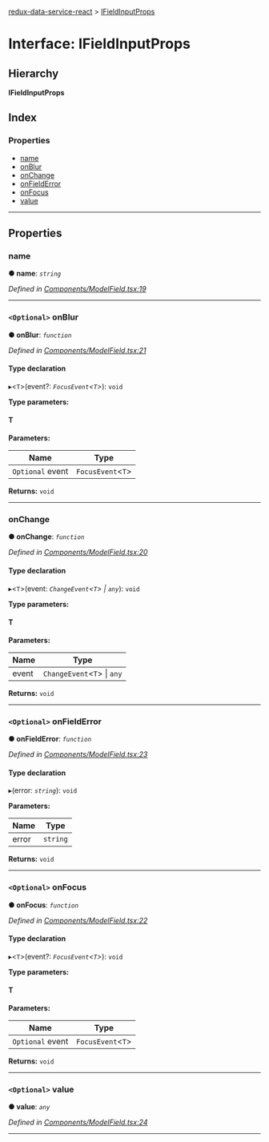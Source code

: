 [redux-data-service-react](../README.md) > [IFieldInputProps](../interfaces/ifieldinputprops.md)

# Interface: IFieldInputProps

## Hierarchy

**IFieldInputProps**

## Index

### Properties

* [name](ifieldinputprops.md#name)
* [onBlur](ifieldinputprops.md#onblur)
* [onChange](ifieldinputprops.md#onchange)
* [onFieldError](ifieldinputprops.md#onfielderror)
* [onFocus](ifieldinputprops.md#onfocus)
* [value](ifieldinputprops.md#value)

---

## Properties

<a id="name"></a>

###  name

**● name**: *`string`*

*Defined in [Components/ModelField.tsx:19](https://github.com/Rediker-Software/redux-data-service-react/blob/67b6bcb/src/Components/ModelField.tsx#L19)*

___
<a id="onblur"></a>

### `<Optional>` onBlur

**● onBlur**: *`function`*

*Defined in [Components/ModelField.tsx:21](https://github.com/Rediker-Software/redux-data-service-react/blob/67b6bcb/src/Components/ModelField.tsx#L21)*

#### Type declaration
▸<`T`>(event?: *`FocusEvent`<`T`>*): `void`

**Type parameters:**

#### T 
**Parameters:**

| Name | Type |
| ------ | ------ |
| `Optional` event | `FocusEvent`<`T`> |

**Returns:** `void`

___
<a id="onchange"></a>

###  onChange

**● onChange**: *`function`*

*Defined in [Components/ModelField.tsx:20](https://github.com/Rediker-Software/redux-data-service-react/blob/67b6bcb/src/Components/ModelField.tsx#L20)*

#### Type declaration
▸<`T`>(event: *`ChangeEvent`<`T`> \| `any`*): `void`

**Type parameters:**

#### T 
**Parameters:**

| Name | Type |
| ------ | ------ |
| event | `ChangeEvent`<`T`> \| `any` |

**Returns:** `void`

___
<a id="onfielderror"></a>

### `<Optional>` onFieldError

**● onFieldError**: *`function`*

*Defined in [Components/ModelField.tsx:23](https://github.com/Rediker-Software/redux-data-service-react/blob/67b6bcb/src/Components/ModelField.tsx#L23)*

#### Type declaration
▸(error: *`string`*): `void`

**Parameters:**

| Name | Type |
| ------ | ------ |
| error | `string` |

**Returns:** `void`

___
<a id="onfocus"></a>

### `<Optional>` onFocus

**● onFocus**: *`function`*

*Defined in [Components/ModelField.tsx:22](https://github.com/Rediker-Software/redux-data-service-react/blob/67b6bcb/src/Components/ModelField.tsx#L22)*

#### Type declaration
▸<`T`>(event?: *`FocusEvent`<`T`>*): `void`

**Type parameters:**

#### T 
**Parameters:**

| Name | Type |
| ------ | ------ |
| `Optional` event | `FocusEvent`<`T`> |

**Returns:** `void`

___
<a id="value"></a>

### `<Optional>` value

**● value**: *`any`*

*Defined in [Components/ModelField.tsx:24](https://github.com/Rediker-Software/redux-data-service-react/blob/67b6bcb/src/Components/ModelField.tsx#L24)*

___

